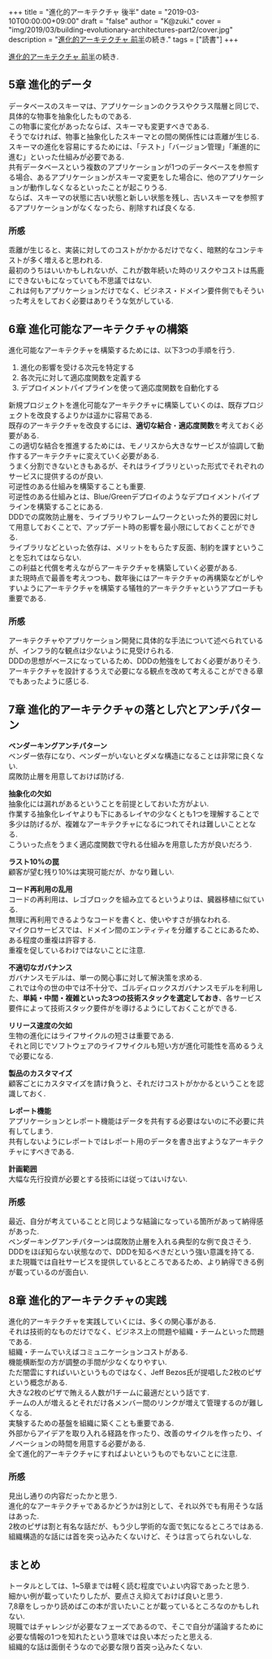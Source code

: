 +++
title = "進化的アーキテクチャ 後半"
date = "2019-03-10T00:00:00+09:00"
draft = "false"
author = "K@zuki."
cover = "img/2019/03/building-evolutionary-architectures-part2/cover.jpg"
description = "[進化的アーキテクチャ 前半](https://www.khasegawa.net/posts/2019/03/building-evolutionary-architectures/)の続き."
tags = ["読書"]
+++

[進化的アーキテクチャ 前半](https://www.khasegawa.net/posts/2019/03/building-evolutionary-architectures/)の続き.

## 5章 進化的データ
データベースのスキーマは、アプリケーションのクラスやクラス階層と同じで、具体的な物事を抽象化したものである.  
この物事に変化があったならば、スキーマも変更すべきである.  
そうでなければ、物事と抽象化したスキーマとの間の関係性には乖離が生じる.  
スキーマの進化を容易にするためには、「テスト」「バージョン管理」「漸進的に進む」といった仕組みが必要である.  
共有データベースという複数のアプリケーションが1つのデータベースを参照する場合、あるアプリケーションがスキーマ変更をした場合に、他のアプリケーションが動作しなくなるといったことが起こりうる.  
ならば、スキーマの状態に古い状態と新しい状態を残し、古いスキーマを参照するアプリケーションがなくなったら、削除すれば良くなる.  

### 所感
乖離が生じると、実装に対してのコストがかかるだけでなく、暗黙的なコンテキストが多く増えると思われる.  
最初のうちはいいかもしれないが、これが数年続いた時のリスクやコストは馬鹿にできないもになっていても不思議ではない.  
これは何もアプリケーションだけでなく、ビジネス・ドメイン要件側でもそういった考えをしておく必要はありそうな気がしている.  

## 6章 進化可能なアーキテクチャの構築
進化可能なアーキテクチャを構築するためには、以下3つの手順を行う.  

1. 進化の影響を受ける次元を特定する
2. 各次元に対して適応度関数を定義する
3. デプロイメントパイプラインを使って適応度関数を自動化する

新規プロジェクトを進化可能なアーキテクチャに構築していくのは、既存プロジェクトを改良するよりかは遥かに容易である.  
既存のアーキテクチャを改良するには、**適切な結合**・**適応度関数**を考えておく必要がある.  
この適切な結合を推進するためには、モノリスから大きなサービスが協調して動作するアーキテクチャに変えていく必要がある.  
うまく分割できないときもあるが、それはライブラリといった形式でそれぞれのサービスに提供するのが良い.  
可逆性のある仕組みを構築することも重要.  
可逆性のある仕組みとは、Blue/Greenデプロイのようなデプロイメントパイプラインを構築することにある.  
DDDでの腐敗防止層を、ライブラリやフレームワークといった外的要因に対して用意しておくことで、アップデート時の影響を最小限にしておくことができる.  
ライブラリなどといった依存は、メリットをもらたす反面、制約を課すということを忘れてはならない.  
この利益と代償を考えながらアーキテクチャを構築していく必要がある.  
また現時点で最善を考えつつも、数年後にはアーキテクチャの再構築などがしやすいようにアーキテクチャを構築する犠牲的アーキテクチャというアプローチも重要である.  

### 所感
アーキテクチャやアプリケーション開発に具体的な手法について述べられているが、インフラ的な観点は少ないように見受けられる.  
DDDの思想がベースになっているため、DDDの勉強をしておく必要がありそう.  
アーキテクチャを設計するうえで必要になる観点を改めて考えることができる章でもあったように感じる.  

## 7章 進化的アーキテクチャの落とし穴とアンチパターン
**ベンダーキングアンチパターン**  
ベンダー依存になり、ベンダーがいないとダメな構造になることは非常に良くない.  
腐敗防止層を用意しておけば防げる.  

**抽象化の欠如**  
抽象化には漏れがあるということを前提としておいた方がよい.  
作業する抽象化レイヤよりも下にあるレイヤの少なくとも1つを理解することで多少は防げるが、複雑なアーキテクチャになるにつれてそれは難しいこととなる.  
こういった点をうまく適応度関数で守れる仕組みを用意した方が良いだろう.  

**ラスト10%の罠**  
顧客が望む残り10%は実現可能だが、かなり難しい.  

**コード再利用の乱用**  
コードの再利用は、レゴブロックを組み立てるというよりは、臓器移植に似ている.  
無理に再利用できるようなコードを書くと、使いやすさが損なわれる.  
マイクロサービスでは、ドメイン間のエンティティを分離することにあるため、ある程度の重複は許容する.  
重複を促しているわけではないことに注意.  

**不適切なガバナンス**  
ガバナンスモデルは、単一の関心事に対して解決策を求める.  
これでは今の世の中では不十分で、ゴルディロックスガバナンスモデルを利用した、**単純・中間・複雑といった3つの技術スタックを選定しておき**、各サービス要件によって技術スタック要件がを導けるようにしておくことができる.  

**リリース速度の欠如**  
生物の進化にはライフサイクルの短さは重要である.  
それと同じでソフトウェアのライフサイクルも短い方が進化可能性を高めるうえで必要になる.  

**製品のカスタマイズ**  
顧客ごとにカスタマイズを請け負うと、それだけコストがかかるということを認識しておく.  

**レポート機能**  
アプリケーションとレポート機能はデータを共有する必要はないのに不必要に共有してしまう.  
共有しないようにレポートではレポート用のデータを書き出すようなアーキテクチャにすべきである.  

**計画範囲**  
大幅な先行投資が必要とする技術には従ってはいけない.  

### 所感
最近、自分が考えていることと同じような結論になっている箇所があって納得感があった.   
ベンダーキングアンチパターンは腐敗防止層を入れる典型的な例で良さそう.  
DDDをほぼ知らない状態なので、DDDを知るべきだという強い意識を持てる.  
また現職では自社サービスを提供しているところであるため、より納得できる例が載っているのが面白い.  

## 8章 進化的アーキテクチャの実践
進化的アーキテクチャを実践していくには、多くの関心事がある.  
それは技術的なものだけでなく、ビジネス上の問題や組織・チームといった問題である.  
組織・チームでいえばコミュニケーションコストがある.  
機能横断型の方が調整の手間が少なくなりやすい.  
ただ闇雲にすればいいというものではなく、Jeff Bezos氏が提唱した2枚のピザという概念がある.  
大きな2枚のピザで賄える人数が1チームに最適だという話です.  
チームの人が増えるとそれだけ各メンバー間のリンクが増えて管理するのが難しくなる.  
実験するための基盤を組織に築くことも重要である.  
外部からアイデアを取り入れる経路を作ったり、改善のサイクルを作ったり、イノベーションの時間を用意する必要がある.  
全て進化的アーキテクチャにすればよいというものでもないことに注意.  

### 所感
見出し通りの内容だったかと思う.  
進化的なアーキテクチャであるかどうかは別として、それ以外でも有用そうな話はあった.  
2枚のピザは割と有名な話だが、もう少し学術的な面で気になるところではある.  
組織構造的な話には首を突っ込みたくないけど、そうは言ってられないしな.  

## まとめ
トータルとしては、1~5章までは軽く読む程度でいよい内容であったと思う.  
細かい例が載っていたりしたが、要点さえ抑えておけば良いと思う.  
7,8章をしっかり読めばこの本が言いたいことが載っているところなのかもしれない.   
現職ではチャレンジが必要なフェーズであるので、そこで自分が議論するために必要な情報の1つを知れたという意味では良い本だったと思える.  
組織的な話は面倒そうなので必要な限り首突っ込みたくない.
